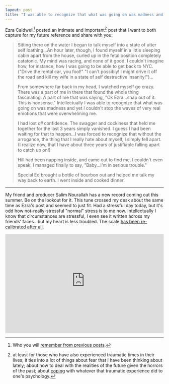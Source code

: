 ```yaml
---
layout: post
title: "I was able to recognize that what was going on was madness and yet I couldn't stop the waves..."
---
```


Ezra Caldwell[^1] posted an intimate and important[^2] post that I want to both capture for my future reference and share with you:

> Sitting there on the water I began to talk myself into a state of utter self loathing...An hour later, though, I found myself in a little sleeping cabin apart from the house, curled up in the fetal position completely catatonic. My mind was racing, and none of it good. I couldn't imagine how, for instance, how I was going to be able to get back to NYC. ("Drive the rental car, you fool!" "I can't possibly! I might drive it off the road and kill my wife in a state of self destructive insanity!")...
>  
> From somewhere far back in my head, I watched myself go crazy. There was a part of me in there that found the whole thing fascinating. A part of me that was saying, "Ok Ezra...snap out of it. This is nonsense." Intellectually I was able to recognize that what was going on was madness and yet I couldn't stop the waves of very real emotions that were overwhelming me.
>  
> I had lost *all* confidence. The swagger and cockiness that held me together for the last 3 years simply vanished. I guess I had been waiting for that to happen...I was forced to recognize that without the arrogance, the thing that I really hate about myself, I simply fell apart. (I realize now, that I have about three years of justifiable falling apart to catch up on!)
>  
> Hill had been napping inside, and came out to find me. I couldn't even speak. I managed finally to say, "Baby...I'm in serious trouble."
>  
> Special Ed brought a bottle of bourbon out and helped me talk my way back to earth. I went inside and cooked dinner.

---

My friend and producer Salim Nourallah has a new record coming out this summer. Be on the lookout for it. This tune crossed my desk about the same time as Ezra's post and seemed to just fit. Had a stressful day today, but it's odd how not-really-stressful "normal" stress is to me now. Intellectually I know that circumstances are stressful, I even see it written across my friends' faces...but my heart is less troubled. The scale [has been re-calibrated after all](/2011/02/28/I-can-not-go-on/).

<iframe width="100%" height="315" src="https://www.youtube-nocookie.com/embed/_rEVko3rHoI" title="YouTube video player" frameborder="0" allow="accelerometer; autoplay; clipboard-write; encrypted-media; gyroscope; picture-in-picture" allowfullscreen></iframe>

[^1]: Who you will [remember from previous posts](/2010/10/24/fast-boy/).

[^2]: at least for those who have also experienced traumatic times in their lives; it ties into a lot of things about fear that I have been thinking about lately; about how to deal with the realities of the future given the horrors of the past; about [coping](/2011/02/06/a-black-wave-is-comin/) with whatever that traumatic experience did to one's psychology.
